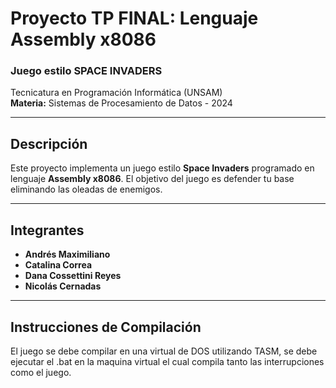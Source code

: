 # Proyecto TP FINAL: Lenguaje Assembly x8086

### Juego estilo SPACE INVADERS

Tecnicatura en Programación Informática (UNSAM)  
**Materia:** Sistemas de Procesamiento de Datos - 2024

---

## Descripción

Este proyecto implementa un juego estilo **Space Invaders** programado en lenguaje **Assembly x8086**. El objetivo del juego es defender tu base eliminando las oleadas de enemigos.

---

## Integrantes

- **Andrés Maximiliano**
- **Catalina Correa**
- **Dana Cossettini Reyes**
- **Nicolás Cernadas**

---

## Instrucciones de Compilación

El juego se debe compilar en una virtual de DOS utilizando TASM, se debe ejecutar el .bat en la maquina virtual el cual compila tanto las interrupciones como el juego.
